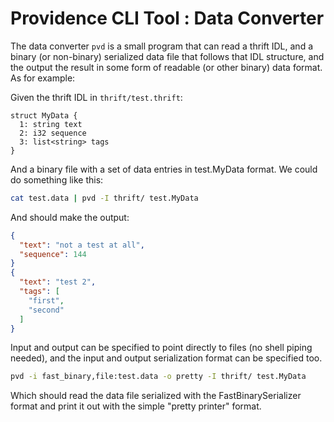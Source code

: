 Providence CLI Tool : Data Converter
====================================

The data converter `pvd` is a small program that can read a thrift IDL, and a
binary (or non-binary) serialized data file that follows that IDL structure,
and the output the result in some form of readable (or other binary) data
format. As for example:

Given the thrift IDL in `thrift/test.thrift`:

```thrift
struct MyData {
  1: string text
  2: i32 sequence
  3: list<string> tags
}
```

And a binary file with a set of data entries in test.MyData format. We could
do something like this:

```sh
cat test.data | pvd -I thrift/ test.MyData
```

And should make the output:

```json
{
  "text": "not a test at all",
  "sequence": 144
}
{
  "text": "test 2",
  "tags": [
    "first",
    "second"
  ]
}
```

Input and output can be specified to point directly to files (no shell
piping needed), and the input and output serialization format can be
specified too.

```sh
pvd -i fast_binary,file:test.data -o pretty -I thrift/ test.MyData
```

Which should read the data file serialized with the FastBinarySerializer format
and print it out with the simple "pretty printer" format.
